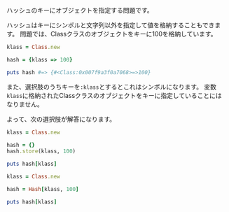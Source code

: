 ハッシュのキーにオブジェクトを指定する問題です。

ハッシュはキーにシンボルと文字列以外を指定して値を格納することもできます。
問題では、Classクラスのオブジェクトをキーに100を格納しています。

```ruby
klass = Class.new

hash = {klass => 100}

puts hash #=> {#<Class:0x007f9a3f0a7068>=>100}
```

また、選択肢のうちキーを`:klass`とするとこれはシンボルになります。
変数`klass`に格納されたClassクラスのオブジェクトをキーに指定していることにはなりません。

よって、次の選択肢が解答になります。

```ruby
klass = Class.new

hash = {}
hash.store(klass, 100)

puts hash[klass]
```

```ruby
klass = Class.new

hash = Hash[klass, 100]

puts hash[klass]
```
